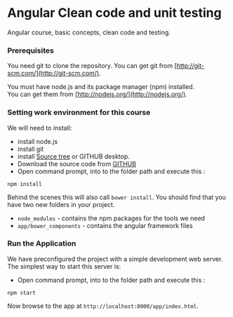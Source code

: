 # Angular Clean code and unit testing
Angular course, basic concepts, clean code and testing.

### Prerequisites

You need git to clone the repository. 
You can get git from
[http://git-scm.com/](http://git-scm.com/).

You must have node.js and its package manager (npm) installed.  
You can get them from [http://nodejs.org/](http://nodejs.org/).

### Setting work environment for this course
We will need to install:

* install node.js
* install git
* install [Source tree](https://www.sourcetreeapp.com/) or GITHUB desktop.
* Download the source code from [GITHUB](https://github.com/jcyovera/CleanAngularCourse.git)
* Open command prompt, into to the folder path and execute this :
```
npm install
```
Behind the scenes this will also call `bower install`.  You should find that you have two new
folders in your project.

* `node_modules` - contains the npm packages for the tools we need
* `app/bower_components` - contains the angular framework files

### Run the Application

We have preconfigured the project with a simple development web server.  The simplest way to start
this server is:
* Open command prompt, into to the folder path and execute this :
```
npm start
```
Now browse to the app at `http://localhost:8000/app/index.html`.
